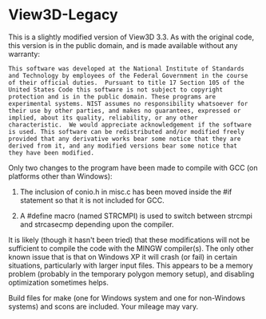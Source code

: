 # View3D-Legacy

This is a slightly modified version of View3D 3.3.  As with the
original code, this version is in the public domain, and is made
available without any warranty:

    This software was developed at the National Institute of Standards
    and Technology by employees of the Federal Government in the course
    of their official duties.  Pursuant to title 17 Section 105 of the
    United States Code this software is not subject to copyright
    protection and is in the public domain. These programs are
    experimental systems. NIST assumes no responsibility whatsoever for
    their use by other parties, and makes no guarantees, expressed or
    implied, about its quality, reliability, or any other
    characteristic.  We would appreciate acknowledgement if the software
    is used. This software can be redistributed and/or modified freely
    provided that any derivative works bear some notice that they are
    derived from it, and any modified versions bear some notice that
    they have been modified.

Only two changes to the program have been made to compile with GCC (on
platforms other than Windows):

1) The inclusion of conio.h in misc.c has been moved inside the #if
statement so that it is not included for GCC.

2) A #define macro (named STRCMPI) is used to switch between strcmpi
and strcasecmp depending upon the compiler.

It is likely (though it hasn't been tried) that these modifications will
not be sufficient to compile the code with the MINGW compiler(s).  The
only other known issue that is that on Windows XP it will crash
(or fail) in certain situations, particularly with larger input files.
This appears to be a memory problem (probably in the temporary polygon
memory setup), and disabling optimization sometimes helps.

Build files for make (one for Windows system and one for non-Windows
systems) and scons are included.  Your mileage may vary.

